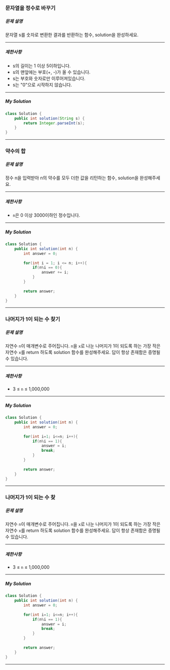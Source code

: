 ### 문자열을 정수로 바꾸기

##### 문제 설명

문자열 s를 숫자로 변환한 결과를 반환하는 함수, solution을 완성하세요.

------

##### 제한사항

- s의 길이는 1 이상 5이하입니다.
- s의 맨앞에는 부호(+, -)가 올 수 있습니다.
- s는 부호와 숫자로만 이루어져있습니다.
- s는 "0"으로 시작하지 않습니다.

------

##### My Solution

```java
class Solution {
    public int solution(String s) {
        return Integer.parseInt(s);
    }
}
```

------



### 약수의 합

##### 문제 설명

정수 n을 입력받아 n의 약수를 모두 더한 값을 리턴하는 함수, solution을 완성해주세요.

------

##### 제한사항

- `n`은 0 이상 3000이하인 정수입니다.

------

##### My Solution

```java
class Solution {
    public int solution(int n) {
        int answer = 0;
        
        for(int i = 1; i <= n; i++){
            if(n%i == 0){
                answer += i;
            }
        }
        
        return answer;
    }
}
```

------



### 나머지가 1이 되는 수 찾기

##### 문제 설명

자연수 `n`이 매개변수로 주어집니다. `n`을 `x`로 나눈 나머지가 1이 되도록 하는 가장 작은 자연수 `x`를 return 하도록 solution 함수를 완성해주세요. 답이 항상 존재함은 증명될 수 있습니다.

------

##### 제한사항

- 3 ≤ `n` ≤ 1,000,000

------

##### My Solution

```java
class Solution {
    public int solution(int n) {
        int answer = 0;
        
        for(int i=1; i<=n; i++){
            if(n%i == 1){
                answer = i;
                break;
            }
        }
        
        return answer;
    }
}
```

------



### 나머지가 1이 되는 수 찾

##### 문제 설명

자연수 `n`이 매개변수로 주어집니다. `n`을 `x`로 나눈 나머지가 1이 되도록 하는 가장 작은 자연수 `x`를 return 하도록 solution 함수를 완성해주세요. 답이 항상 존재함은 증명될 수 있습니다.

------

##### 제한사항

- 3 ≤ `n` ≤ 1,000,000

------

##### My Solution

```java
class Solution {
    public int solution(int n) {
        int answer = 0;
        
        for(int i=1; i<=n; i++){
            if(n%i == 1){
                answer = i;
                break;
            }
        }
        
        return answer;
    }
}
```

------

